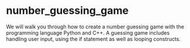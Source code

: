 # number_guessing_game
We will walk you through how to create a number guessing game with the programming language Python and C++. A guessing game includes handling user input, using the if statement as well as looping constructs.
